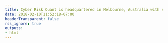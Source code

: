 ```yaml
---
title: Cyber Risk Quant is headquartered in Melbourne, Australia with satellite offices in London, UK and Cambridge, USA. 
date: 2018-02-10T11:52:18+07:00
headerTransparent: false
rss_ignore: true
outputs:
- html
---
```


